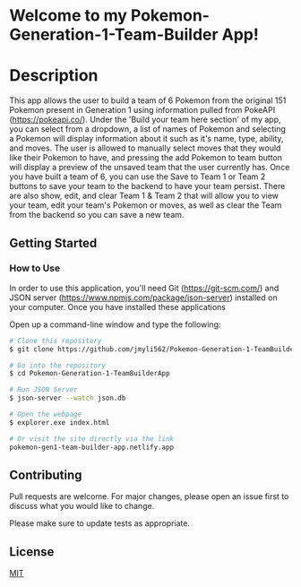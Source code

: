 # Welcome to my Pokemon-Generation-1-Team-Builder App!

# Description
This app allows the user to build a team of 6 Pokemon from the original 151 Pokemon present in Generation 1 using information pulled from PokeAPI (https://pokeapi.co/). Under the 'Build your team here section' of my app, you can select from a dropdown, a list of names of Pokemon and selecting a Pokemon will display information about it such as it's name, type, ability, and moves. The user is allowed to manually select moves that they would like their Pokemon to have, and pressing the add Pokemon to team button will display a preview of the unsaved team that the user currently has. Once you have built a team of 6, you can use the Save to Team 1 or Team 2 buttons to save your team to the backend to have your team persist. There are also show, edit, and clear Team 1 & Team 2 that will allow you to view your team, edit your team's Pokemon or moves, as well as clear the Team from the backend so you can save a new team. 

## Getting Started

### How to Use

In order to use this application, you'll need Git (https://git-scm.com/) and JSON server (https://www.npmjs.com/package/json-server) installed on your computer. 
Once you have installed these applications

Open up a command-line window and type the following:
```bash
# Clone this repository
$ git clone https://github.com/jmyli562/Pokemon-Generation-1-TeamBuilderApp.git

# Go into the repository
$ cd Pokemon-Generation-1-TeamBuilderApp

# Run JSON Server
$ json-server --watch json.db

# Open the webpage
$ explorer.exe index.html

# Or visit the site directly via the link
pokemon-gen1-team-builder-app.netlify.app
```

## Contributing

Pull requests are welcome. For major changes, please open an issue first
to discuss what you would like to change.

Please make sure to update tests as appropriate.

## License

[MIT](https://choosealicense.com/licenses/mit/)
